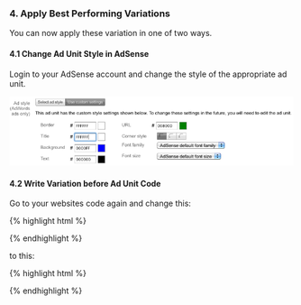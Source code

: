 ### 4. Apply Best Performing Variations

You can now apply these variation in one of two ways.

#### 4.1 Change Ad Unit Style in AdSense

Login to your AdSense account and change the style of the appropriate ad unit.

![step 6 - style ad unit](/img/scenarios/adsense-analyse-1-style.png)

#### 4.2 Write Variation before Ad Unit Code

Go to your websites code again and change this:

{% highlight html %}
<script>utmx_section("adsense_color_one")</script>
</noscript>
<script type="text/javascript"><!--
google_ad_client = "ca-pub-5296440426067087";
/* test_small_square */
google_ad_slot = "3016468276";
google_ad_width = 200;
google_ad_height = 200;
//-->
</script>
<script type="text/javascript"
src="http://pagead2.googlesyndication.com/pagead/show_ads.js">
</script>
{% endhighlight %}

to this:

{% highlight html %}
<script type="text/javascript">
google_color_border = "FFFFFF";
google_color_bg = "0000FF";
google_color_link = "FFFFFF";
google_color_text = "000000";
google_color_url = "008000";
</script>
<script type="text/javascript"><!--
google_ad_client = "ca-pub-5296440426067087";
/* test_small_square */
google_ad_slot = "3016468276";
google_ad_width = 200;
google_ad_height = 200;
//-->
</script>
<script type="text/javascript"
src="http://pagead2.googlesyndication.com/pagead/show_ads.js">
</script>
{% endhighlight %}
